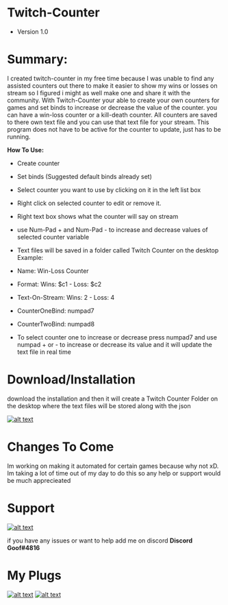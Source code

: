 # Twitch-Counter
  + Version 1.0

# Summary:
  I created twitch-counter in my free time because I was unable to find any assisted counters out there to make it easier to
  show my wins or losses on stream so I figured i might as well make one and share it with the community. With Twitch-Counter your able   to create your own counters for games and set binds to increase or decrease the value of the counter. you can have a win-loss counter   or a kill-death counter. All counters are saved to there own text file and you can use that text file for your stream. This program     does not have to be active for the counter to update, just has to be running.
  
  **How To Use:**
  + Create counter
  + Set binds (Suggested default binds already set)
  + Select counter you want to use by clicking on it in the left list box
  + Right click on selected counter to edit or remove it.
  + Right text box shows what the counter will say on stream
  + use Num-Pad + and Num-Pad - to increase and decrease values of selected counter variable
  + Text files will be saved in a folder called Twitch Counter on the desktop
  Example:
  
  + Name: Win-Loss Counter
  + Format: Wins: $c1 - Loss: $c2
  
  + Text-On-Stream: Wins: 2 - Loss: 4
  
  + CounterOneBind: numpad7
  + CounterTwoBind: numpad8
  
  + To select counter one to increase or decrease press numpad7 and use numpad + or - to increase or decrease its value and it will update the text file in real time
  
  # Download/Installation
  download the installation and then it will create a Twitch Counter Folder on the desktop where the text files will be stored along with the json
  
  [![alt text](https://currentsgk.com/wp-content/uploads/2017/10/focal-forest-pdf-download-button-en.png.pagespeed.ce_.hmr0HV9O20.png "Download")](http://www.mediafire.com/file/o2t29qsvtuoou85/TC_Installation.exe/file "Download")
  # Changes To Come
  Im working on making it automated for certain games because why not xD. Im taking a lot of time out of my day to do this so any help or support would be much apprecieated
  
  
  # Support
  
   [![alt text](https://imgur.com/0ugMekD.jpg "Donate")](https://paypal.me/GoofSta "Donate")
  
  
  if you have any issues or want to help add me on discord
  **Discord Goof#4816**
  
  # My Plugs
  [![alt text](https://imgur.com/qz3cUMk.jpg "Twitter")](https://twitter.com/_Kevin_Hansen_ "My Twitter Page")
  [![alt text](https://imgur.com/Kke6QiX.jpg "Twitch")](https://twitch.tv/DaGoofSta "My Twitch Page")
